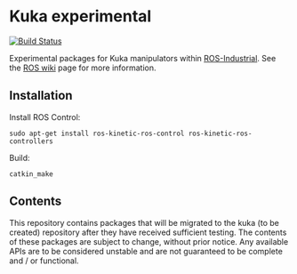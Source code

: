 # Kuka experimental

[![Build Status](http://build.ros.org/job/Idev__kuka_experimental__ubuntu_trusty_amd64/badge/icon)](http://build.ros.org/job/Idev__kuka_experimental__ubuntu_trusty_amd64)

Experimental packages for Kuka manipulators within [ROS-Industrial][].
See the [ROS wiki][] page for more information.

## Installation
Install ROS Control:

`sudo apt-get install ros-kinetic-ros-control ros-kinetic-ros-controllers`

Build:

`catkin_make`


## Contents

This repository contains packages that will be migrated to the kuka (to be created)
repository after they have received sufficient testing. The contents of 
these packages are subject to change, without prior notice. Any available 
APIs are to be considered unstable and are not guaranteed to be complete 
and / or functional.


[ROS-Industrial]: http://wiki.ros.org/Industrial
[ROS wiki]: http://wiki.ros.org/kuka_experimental
